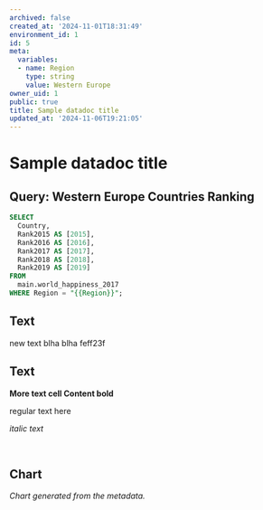 ```yaml
---
archived: false
created_at: '2024-11-01T18:31:49'
environment_id: 1
id: 5
meta:
  variables:
  - name: Region
    type: string
    value: Western Europe
owner_uid: 1
public: true
title: Sample datadoc title
updated_at: '2024-11-06T19:21:05'
---
```


# Sample datadoc title

<!--
cell_type: query
created_at: '2024-11-06T19:21:05'
id: 524
meta:
  engine: 1
  title: Western Europe Countries Ranking
updated_at: '2024-11-06T19:21:05'
-->
## Query: Western Europe Countries Ranking

```sql
SELECT
  Country,
  Rank2015 AS [2015],
  Rank2016 AS [2016],
  Rank2017 AS [2017],
  Rank2018 AS [2018],
  Rank2019 AS [2019]
FROM
  main.world_happiness_2017
WHERE Region = "{{Region}}";
```


<!--
cell_type: text
created_at: '2024-11-06T19:21:05'
id: 525
meta:
  collapsed: false
updated_at: '2024-11-06T19:21:05'
-->
## Text

<p>new text blha blha feff23f</p>


<!--
cell_type: text
created_at: '2024-11-06T19:21:05'
id: 526
meta:
  collapsed: false
updated_at: '2024-11-06T19:21:05'
-->
## Text

<p><strong>More text cell Content bold</strong></p>
<p>regular text here</p>
<p><em>italic text</em></p>
<p><br></p>


<!--
cell_type: chart
created_at: '2024-11-06T19:21:05'
id: 527
meta:
  chart:
    type: line
    x_axis:
      col_idx: 0
      label: ''
    y_axis:
      label: ''
      series: {}
  collapsed: false
  data:
    source_type: cell_above
    transformations:
      format: {}
  title: ''
  visual: {}
updated_at: '2024-11-06T19:21:05'
-->
## Chart

*Chart generated from the metadata.*
